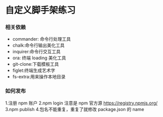 # 自定义脚手架练习

### 相关依赖

-   commander: 命令行处理工具
-   chalk:命令行输出美化工具
-   inquirer:命令行交互工具
-   ora: 终端 loading 美化工具
-   git-clone:下载模板工具
-   figlet:终端生成艺术字
-   fs-extra:用来操作本地目录

### 如何发布

1.注册 npm 账户
2.npm login 注意是 npm 官方源 https://registry.npmjs.org/
3.npm publish 4.包名不能重复，重复了就修改 package.json 的 name

